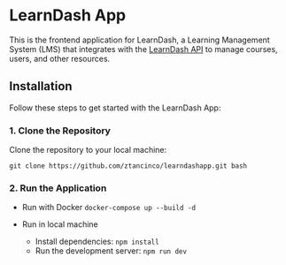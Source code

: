 # LearnDash App

This is the frontend application for LearnDash, a Learning Management System (LMS) that integrates with the [LearnDash API](https://github.com/ztancinco/learndashapi) to manage courses, users, and other resources.

## Installation

Follow these steps to get started with the LearnDash App:

### 1. Clone the Repository

Clone the repository to your local machine:

`git clone https://github.com/ztancinco/learndashapp.git bash`

### 2.  Run the Application 

- Run with Docker
`docker-compose up --build -d`

- Run in local machine
  - Install dependencies:
   `npm install`
  - Run the development server:
  `npm run dev`
